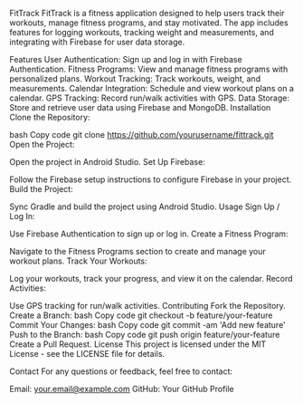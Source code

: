 FitTrack
FitTrack is a fitness application designed to help users track their workouts, manage fitness programs, and stay motivated. The app includes features for logging workouts, tracking weight and measurements, and integrating with Firebase for user data storage.

Features
User Authentication: Sign up and log in with Firebase Authentication.
Fitness Programs: View and manage fitness programs with personalized plans.
Workout Tracking: Track workouts, weight, and measurements.
Calendar Integration: Schedule and view workout plans on a calendar.
GPS Tracking: Record run/walk activities with GPS.
Data Storage: Store and retrieve user data using Firebase and MongoDB.
Installation
Clone the Repository:

bash
Copy code
git clone https://github.com/yourusername/fittrack.git
Open the Project:

Open the project in Android Studio.
Set Up Firebase:

Follow the Firebase setup instructions to configure Firebase in your project.
Build the Project:

Sync Gradle and build the project using Android Studio.
Usage
Sign Up / Log In:

Use Firebase Authentication to sign up or log in.
Create a Fitness Program:

Navigate to the Fitness Programs section to create and manage your workout plans.
Track Your Workouts:

Log your workouts, track your progress, and view it on the calendar.
Record Activities:

Use GPS tracking for run/walk activities.
Contributing
Fork the Repository.
Create a Branch:
bash
Copy code
git checkout -b feature/your-feature
Commit Your Changes:
bash
Copy code
git commit -am 'Add new feature'
Push to the Branch:
bash
Copy code
git push origin feature/your-feature
Create a Pull Request.
License
This project is licensed under the MIT License - see the LICENSE file for details.

Contact
For any questions or feedback, feel free to contact:

Email: your.email@example.com
GitHub: Your GitHub Profile
